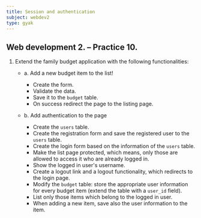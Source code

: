```yaml
---
title: Session and authentication
subject: webdev2
type: gyak
---
```


## Web development 2. – Practice 10.

1. Extend the family budget application with the following functionalities:

    - a. Add a new budget item to the list!

        - Create the form.
        - Validate the data.
        - Save it to the `budget` table.
        - On success redirect the page to the listing page.

    - b. Add authentication to the page

        - Create the `users` table.
        - Create the registration form and save the registered user to the `users` table.
        - Create the login form based on the information of the `users` table.
        - Make the list page protected, which means, only those are allowed to access it who are already logged in.
        - Show the logged in user's username.
        - Create a logout link and a logout functionality, which redirects to the login page.
        - Modify the `budget` table: store the appropriate user information for every budget item (extend the table with a `user_id` field).
        - List only those items which belong to the logged in user.
        - When adding a new item, save also the user information to the item.
